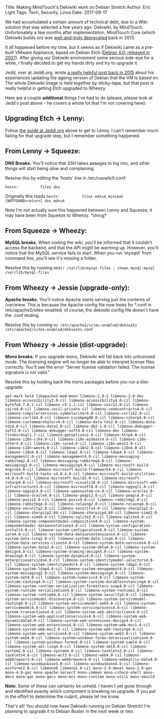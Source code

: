 Title: Making MindTouch's Dekiwiki work on Debian Stretch
Author: Eric Light
Tags: Tech, Security, Linux
Date: 2017-09-17

We had accumulated a certain amount of technical debt, due to a Wiki solution that was selected a few years ago:  Dekiwiki, by MindTouch.  Unfortunately a few months after implementation, MindTouch Core (which Dekiwiki builds on) was [well-and-truly deprecated](https://mindtouch.com/resources/mindtouch-core-and-platform-this-is-the-end-beautiful-friend) back in 2013.

It all happened before my time, but it seems as if Dekiwiki came as a pre-built VMware Appliance, based on Debian Etch ([Debian 4.0; released in 2007](https://en.wikipedia.org/wiki/Debian_version_history#Debian_4.0_.28Etch.29)).  After giving our Dekiwiki environment some serious side-eye for a while, I finally decided to get my hands dirty and try to upgrade it.

Jedd, over at Jeddi.org, wrote [a really helpful post back in 2015](https://jeddi.org/b/resurrecting-mindtouch-dekiwiki.html#resurrecting-mindtouch-dekiwiki) about his experiences updating the ageing version of Debian that the VM is based on.  The whole Dekiwiki image is held together by sticky-tape, but that post is really helpful in getting Etch upgraded to Wheezy.

Here are a couple **additional** things I've had to do (please, please look at Jedd's post above - he covers a whole lot that I'm not covering here):

Upgrading Etch -> Lenny:
-----------------------------

Follow [the guide at Jeddi.org](https://jeddi.org/b/resurrecting-mindtouch-dekiwiki.html#resurrecting-mindtouch-dekiwiki) above to get to Lenny.  I can't remember much failing for that upgrade step, but I remember something happened.

From Lenny -> Squeeze:
----------------------

**DNS Breaks.**  You'll notice that SSH takes aaaages to log into, and other things will start being slow and complaining.  

Resolve this by editing the 'hosts' line in /etc/nsswitch.conf:

`hosts:          files dns`

Originally this reads `hosts:          files mdns4_minimal [NOTFOUND=return] dns mdns4`

Note I'm not actually sure this happened between Lenny and Squeeze; it may have been from Squeeze to Wheezy.  \*shrug\*


From Squeeze -> Wheezy:
-----------------------

**MySQL breaks.**  When visiting the wiki, you'll be informed that it couldn't access the backend, and that the API might be warming up.  However, you'll notice that the MySQL service fails to start.  When you run 'mysqld' from command line, you'll see it's missing a folder.  

Resolve this by running `mkdir /var/lib/mysql-files ; chown mysql:mysql /var/lib/mysql-files`

From Wheezy -> Jessie (upgrade-only):
-------------------------------------

**Apache breaks.**  You'll notice Apache starts serving just the contents of /var/www.  This is because the Apache config file now looks for \*.conf in /etc/apache2/sites-enabled; of course, the dekiwiki config file doesn't have the .conf ending.

Resolve this by running `mv /etc/apache2/sites-enabled/dekiwiki /etc/apache2/sites-enabled/dekiwiki.conf`

From Wheezy -> Jessie (dist-upgrade):
-------------------------------------

**Mono breaks.**  If you upgrade mono, Dekiwiki will fall back into unlicensed mode.  The licensing engine will no longer be able to interpret license files correctly.  You'll see the error "Server license validation failed. The license signature is not valid."

Resolve this by holding back the mono packages before you run a dist-upgrade:

`apt-mark hold libapache2-mod-mono libmono-2.0-1 libmono-2.0-dev libmono-accessibility2.0-cil libmono-accessibility4.0-cil libmono-bytefx0.7.6.2-cil libmono-c5-1.1-cil libmono-cairo2.0-cil libmono-cairo4.0-cil libmono-cecil-private-cil libmono-codecontracts4.0-cil libmono-compilerservices-symbolwriter4.0-cil libmono-corlib2.0-cil libmono-corlib4.0-cil libmono-cscompmgd8.0-cil libmono-csharp4.0-cil libmono-custommarshalers4.0-cil libmono-data-tds2.0-cil libmono-data-tds4.0-cil libmono-data2.0-cil libmono-db2-1.0-cil libmono-debugger-soft2.0-cil libmono-debugger-soft4.0-cil libmono-dev libmono-firebirdsql1.7-cil libmono-getoptions2.0-cil libmono-http4.0-cil libmono-i18n-cjk4.0-cil libmono-i18n-mideast4.0-cil libmono-i18n-other4.0-cil libmono-i18n-rare4.0-cil libmono-i18n-west2.0-cil libmono-i18n-west4.0-cil libmono-i18n2.0-cil libmono-i18n4.0-all libmono-i18n4.0-cil libmono-ldap2.0-cil libmono-ldap4.0-cil libmono-management2.0-cil libmono-management4.0-cil libmono-messaging-rabbitmq2.0-cil libmono-messaging-rabbitmq4.0-cil libmono-messaging2.0-cil libmono-messaging4.0-cil libmono-microsoft-build-engine4.0-cil libmono-microsoft-build-framework4.0-cil libmono-microsoft-build-tasks-v4.0-4.0-cil libmono-microsoft-build-utilities-v4.0-4.0-cil libmono-microsoft-build2.0-cil libmono-microsoft-csharp4.0-cil libmono-microsoft-visualc10.0-cil libmono-microsoft-web-infrastructure1.0-cil libmono-microsoft8.0-cil libmono-npgsql2.0-cil libmono-npgsql4.0-cil libmono-opensystem-c4.0-cil libmono-oracle2.0-cil libmono-oracle4.0-cil libmono-peapi2.0-cil libmono-peapi4.0-cil libmono-posix2.0-cil libmono-posix4.0-cil libmono-rabbitmq2.0-cil libmono-rabbitmq4.0-cil libmono-relaxng2.0-cil libmono-relaxng4.0-cil libmono-security2.0-cil libmono-security4.0-cil libmono-sharpzip2.6-cil libmono-sharpzip2.84-cil libmono-sharpzip4.84-cil libmono-simd2.0-cil libmono-simd4.0-cil libmono-sqlite2.0-cil libmono-sqlite4.0-cil libmono-system-componentmodel-composition4.0-cil libmono-system-componentmodel-dataannotations4.0-cil libmono-system-configuration-install4.0-cil libmono-system-configuration4.0-cil libmono-system-core4.0-cil libmono-system-data-datasetextensions4.0-cil libmono-system-data-linq2.0-cil libmono-system-data-linq4.0-cil libmono-system-data-services-client4.0-cil libmono-system-data-services4.0-cil libmono-system-data2.0-cil libmono-system-data4.0-cil libmono-system-design4.0-cil libmono-system-drawing-design4.0-cil libmono-system-drawing4.0-cil libmono-system-dynamic4.0-cil libmono-system-enterpriseservices4.0-cil libmono-system-identitymodel-selectors4.0-cil libmono-system-identitymodel4.0-cil libmono-system-ldap2.0-cil libmono-system-ldap4.0-cil libmono-system-management4.0-cil libmono-system-messaging2.0-cil libmono-system-messaging4.0-cil libmono-system-net4.0-cil libmono-system-numerics4.0-cil libmono-system-runtime-caching4.0-cil libmono-system-runtime-durableinstancing4.0-cil libmono-system-runtime-serialization-formatters-soap4.0-cil libmono-system-runtime-serialization4.0-cil libmono-system-runtime2.0-cil libmono-system-runtime4.0-cil libmono-system-security4.0-cil libmono-system-servicemodel-discovery4.0-cil libmono-system-servicemodel-routing4.0-cil libmono-system-servicemodel-web4.0-cil libmono-system-servicemodel4.0-cil libmono-system-serviceprocess4.0-cil libmono-system-transactions4.0-cil libmono-system-web-abstractions4.0-cil libmono-system-web-applicationservices4.0-cil libmono-system-web-dynamicdata4.0-cil libmono-system-web-extensions-design4.0-cil libmono-system-web-extensions4.0-cil libmono-system-web-mvc1.0-cil libmono-system-web-mvc2.0-cil libmono-system-web-routing4.0-cil libmono-system-web-services4.0-cil libmono-system-web2.0-cil libmono-system-web4.0-cil libmono-system-windows-forms-datavisualization4.0-cil libmono-system-windows-forms4.0-cil libmono-system-xaml4.0-cil libmono-system-xml-linq4.0-cil libmono-system-xml4.0-cil libmono-system2.0-cil libmono-system4.0-cil libmono-tasklets2.0-cil libmono-tasklets4.0-cil libmono-wcf3.0-cil libmono-web4.0-cil libmono-webbrowser2.0-cil libmono-webbrowser4.0-cil libmono-webmatrix-data4.0-cil libmono-windowsbase3.0-cil libmono-windowsbase4.0-cil libmono-winforms2.0-cil libmono0 libmono2.0-cil mono-2.0-devel mono-2.0-gac mono-4.0-gac mono-apache-server2 mono-common mono-csharp-shell mono-dmcs mono-gac mono-gmcs mono-mcs mono-runtime mono-utils mono-xbuild`

**Note:**  Some of these can certainly be unheld.  I haven't yet gone through and identified exactly which component is breaking on upgrade.  If you put in the effort to determine the culprit, please let me know.

That's all!  You should now have Dekiwiki running on Debian Stretch!  I'm planning to upgrade it to Debian Buster in the next week or two.
